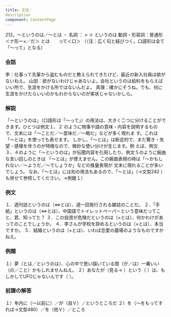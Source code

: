 ```yaml
---
title: 文法：
description
component: ContentPage
---
```



212。～というのは／～とは ・
名詞 ： × ＋ というのは
動詞・形容詞：普通形＜ナ形ー×／だ＞ とは
      って＜口＞
（（注：広く句と結びつく。口語形は全て「～って」となる）
### 会話
李：仕事って先輩から盗むものだと教えられてきたけど、最近の新入社員は欲がないねえ。
山田：欲がないわけじゃあないよ。会社というのは給料をもらえばいい所で、生涯をかける所ではないんだよ。 真理：確かにそうね。でも、何に生涯をかけたらいいのかもわからないのが実状じゃないかしら。
### 解説
「～というのは」（口語形は「～って」）の用法は、大きく二つに分けることができます。ひとつは例文１、２ のように物事や語の意味・内容を説明するもので、文末には「～ことだ／～意味だ／～略だ」などが多く現れま す。これは「～とは」を使っても表せます。
しかし、「～とは」は断定的で、また驚き・失望・感嘆を伴うのが特徴なので、微妙な使い分けが生じます。例 えば、例文３、４のように「～というのは」が伝聞内容を引用したり、例文５のように婉曲な言い回しのときは 「～とは」が使えません。この婉曲表現の時は「～かもしれない／～ようだ／～でしょうか」などの推量表現が 文末に現れることが多いでしょう。
なお、「～とは」には別の用法もあるので、「～とは」（→文型242 ）も併せて参照してください。→例題１）
### 例文
１．週刊誌というのは（⇔とは）、週一回発行される雑誌のことだ。
２．「手紙」というのは（⇔とは）、中国語でトイレットペーパーという意味だってこと、君、知ってた？
３．この投資が危険だというのは（×とは）、何かわけがあってのことでしょうか。
４．李さんが学校を辞めるというのは（×とは）、本当ですか。
５．結婚というのは（×とは）、いわば恋愛の墓場のようなものですかねえ。
### 例題
１）夢（とは／というのは）、心の中で思い描いている間（が／は）一番いい（の／こと）かもしれませんねえ。
２）あなたが（見る→ ）という（ ）は、もしかしてUFOじゃないんです（ ）。
### 前課の解答
１）年内に（～以前に）／が（自Ｖ）／というところだ
２）を（～をもってすれば→文型480）／を（他Ｖ）／ところ
